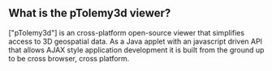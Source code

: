 ## What is the pTolemy3d viewer? ##
["pTolemy3d"] is an cross-platform open-source viewer that simplifies access to 3D geospatial data. As a Java applet with an javascript driven API that allows AJAX style application development it is built from the ground up to be cross browser, cross platform.